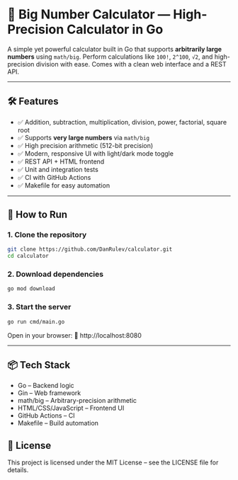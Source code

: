 # 🔢 Big Number Calculator — High-Precision Calculator in Go

A simple yet powerful calculator built in Go that supports **arbitrarily large numbers** using `math/big`. Perform calculations like `100!`, `2^100`, `√2`, and high-precision division with ease. Comes with a clean web interface and a REST API.

---

## 🛠️ Features

- ✅ Addition, subtraction, multiplication, division, power, factorial, square root
- ✅ Supports **very large numbers** via `math/big`
- ✅ High precision arithmetic (512-bit precision)
- ✅ Modern, responsive UI with light/dark mode toggle
- ✅ REST API + HTML frontend
- ✅ Unit and integration tests
- ✅ CI with GitHub Actions
- ✅ Makefile for easy automation

---

## 🚀 How to Run

### 1. Clone the repository

```bash
git clone https://github.com/DanRulev/calculator.git
cd calculator
```

### 2. Download dependencies
```bash
go mod download
```

### 3. Start the server
```bash
go run cmd/main.go
```

Open in your browser: 🔗 http://localhost:8080

---

## 📦 Tech Stack
- Go – Backend logic
- Gin – Web framework
- math/big – Arbitrary-precision arithmetic
- HTML/CSS/JavaScript – Frontend UI
- GitHub Actions – CI
- Makefile – Build automation

## 📄 License
This project is licensed under the MIT License – see the LICENSE file for details.